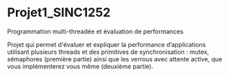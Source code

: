 # Projet1_SINC1252
Programmation multi-threadée et évaluation de performances

Projet qui permet d'évaluer et expliquer la performance d’applications utilisant plusieurs threads et des primitives de synchronisation : mutex, sémaphores (première partie) ainsi que les verrous avec attente active, que vous implémenterez vous même (deuxième partie).

